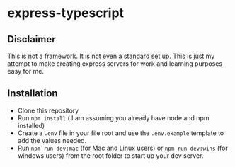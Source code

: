 # express-typescript

## Disclaimer
This is not a framework. It is not even a standard set up. This is just my attempt to make creating express servers for work and learning purposes easy for me.

## Installation
- Clone this repository
- Run `npm install` ( I am assuming you already have node and npm installed)
- Create a `.env` file in your file root and use the `.env.example` template to add the values needed.
- Run `npm run dev:mac` (for Mac and Linux users) or `npm run dev:wins` (for windows users) from the root folder to start up your dev server.
